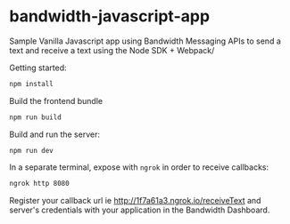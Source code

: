 # bandwidth-javascript-app
Sample Vanilla Javascript app using Bandwidth Messaging APIs to send a text and receive a text using the Node SDK + Webpack/

Getting started:
```bash
npm install
```

Build the frontend bundle
```bash
npm run build
```

Build and run the server:
```
npm run dev
```

In a separate terminal, expose with `ngrok` in order to receive callbacks:
```bash
ngrok http 8080
```

Register your callback url ie http://1f7a61a3.ngrok.io/receiveText
and server's credentials with your application in the Bandwidth
Dashboard.
